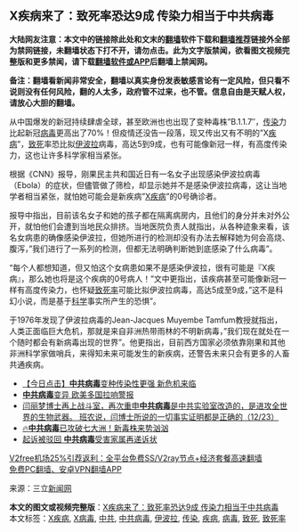  <h2>X疾病来了：致死率恐达9成 传染力相当于中共病毒</h2> <p class="notice"><b>大陆网友注意：本文中的链接除此处和文末的<a href="https://github.com/bannedbook/fanqiang" >翻墙</a>软件下载和<a href="https://github.com/killgcd/justmysocks/blob/master/README.md">翻墙推荐</a>链接外全部为禁网链接，未翻墙状态下打不开，请勿点击。此为文字版禁闻，欲看图文视频完整版和更多禁闻，请下载<a href="https://github.com/bannedbook/fanqiang">翻墙软件或APP</a>后翻墙上禁闻网。</p><p>备注：翻墙看新闻非常安全，翻墙以真实身份发表敏感言论有一定风险，但只看不说则没有任何风险，翻的人太多，政府管不过来，也不管。信息自由是天赋人权，请放心大胆的翻墙。</b></p>  <div class="entry"> <p>从中国爆发的新冠持续肆虐全球，甚至欧洲也也出现了变种毒株&#8221;B.1.1.7&#8243;，<a href="https://www.bannedbook.org/bnews/tag/%e4%bc%a0%e6%9f%93/" class="st_tag internal_tag" rel="tag" title="标签 传染 下的日志">传染</a>力比起新冠<a href="https://www.bannedbook.org/bnews/tag/%e7%97%85%e6%af%92/" class="st_tag internal_tag" rel="tag" title="标签 病毒 下的日志">病毒</a>更高出了70%！但疫情还没告一段落，现又传出又有不明的&#8221;X<a href="https://www.bannedbook.org/bnews/tag/%e7%96%be%e7%97%85/" class="st_tag internal_tag" rel="tag" title="标签 疾病 下的日志">疾病</a>&#8221;，<a href="https://www.bannedbook.org/bnews/tag/%E8%87%B4%E6%AD%BB/" class="st_tag internal_tag" rel="tag" title="标签 致死 下的日志">致死</a>率恐比拟<a href="https://www.bannedbook.org/bnews/tag/%E4%BC%8A%E6%B3%A2%E6%8B%89/" class="st_tag internal_tag" rel="tag" title="标签 伊波拉 下的日志">伊波拉</a>病毒，高达5到9成，也有可能像新冠一样，有高度传染力，这也让许多科学家相当紧张。</p> <p>根据《CNN》报导，刚果民主共和国近日有一名女子出现感染伊波拉病毒（Ebola）的症状，但儘管做了筛检，却显示她并不是感染伊波拉病毒，这让当地学者相当紧张，就怕她可能会是新疾病&#8221;<a href="https://www.bannedbook.org/bnews/tag/X%E7%96%BE%E7%97%85/" class="st_tag internal_tag" rel="tag" title="标签 X疾病 下的日志">X疾病</a>&#8221;的0号确诊者。</p>  <p>报导中指出，目前该名女子和她的孩子都在隔离病房内，且他们的身分并未对外公开，就怕他们会遭到当地民众排挤。当地医院负责人就指出，从各种迹象来看，该名女病患的确像感染伊波拉，但她所进行的检测却没有办法去解释她为何会高烧、腹泻，&#8221;我们进行了一系列的检测，但都无法明确判断她到底感染了什么病毒&#8221;。</p> <p>&#8220;每个人都想知道，但又怕这个女病患如果不是感染伊波拉，很有可能是『X疾病』，那么她也将是这个疾病的0号病人！&#8221;文中更指出，该疾病甚至可能像新冠一样有高度传染力，也怀疑<a href="https://www.bannedbook.org/bnews/tag/%E8%87%B4%E6%AD%BB%E7%8E%87/" class="st_tag internal_tag" rel="tag" title="标签 致死率 下的日志">致死率</a>可能比拟伊波拉病毒，高达5成至9成，&#8221;这不是科幻小说，而是基于<span class='wp_keywordlink'><a href="https://www.bannedbook.org/forum11/topic309.html" title="禁片：“科学”的棍子" target="_blank">科学</a></span>事实所产生的恐惧&#8221;。</p>  <p>于1976年发现了伊波拉病毒的Jean-Jacques Muyembe Tamfum教授就指出，人类正面临巨大危机，那就是来自非洲热带雨林的不明新病毒，&#8221;我们现在就处在一个随时都会有新病毒出现的世界&#8221;。他更指出，目前西方国家必须依靠刚果和其他非洲科学家做哨兵，来得知未来可能发生的新疾病，还警告未来只会有更多的人畜共通疾病。</p> <ul class='op-related-articles' title='相关阅读'> <li><a href='https://www.bannedbook.org/bnews/bannedvideo/20201225/1454579.html' target='_blank'>【今日点击】<b>中共病毒</b>变种传染性更强 新危机来临</a></li> <li><a href='https://www.bannedbook.org/bnews/worldnews/20201225/1454563.html' target='_blank'><b>中共病毒</b>变异 欧美多国拉响警报</a></li> <li><a href='https://www.bannedbook.org/bnews/bannedvideo/20201224/1454280.html' target='_blank'>闫丽梦博士再上战斗室，再次重申<b>中共病毒</b>是中共实验室改造的，是进攻全世界的生物武器。 班农说，闫博士所说的一切事实证明都是正确的（12/23）</a></li> <li><a href='https://www.bannedbook.org/bnews/bannedvideo/20201224/1454277.html' target='_blank'>🔥<b>中共病毒</b>已攻破七大洲！新毒株来势汹汹</a></li> <li><a href='https://www.bannedbook.org/bnews/bannedvideo/20201224/1454242.html' target='_blank'>起诉被驳回 <b>中共病毒</b>受害家属再递诉状</a></li> </ul> <p class="texttj"> <a href="https://www.bannedbook.org/forum23/topic22702.html" target="_blank">V2free机场25%引荐返利：全平台免费SS/V2ray节点+经济套餐高速翻墙</a><br/> <a href="https://github.com/bannedbook/fanqiang/wiki/%E7%A6%81%E9%97%BB%E7%BD%91%E5%AE%89%E5%8D%93%E7%BF%BB%E5%A2%99%E6%96%B0%E9%97%BBAPP" target="_blank">免费PC翻墙、安卓VPN翻墙APP</a></p><p> 来源：三立<span class='wp_keywordlink_affiliate'><a href="https://www.bannedbook.org/" title="新闻网">新闻网</a></span> </p> <a name='sharetosocial'></a>       <div><b>本文的图文或视频完整版</b>：<a href='https://www.bannedbook.org/bnews/worldnews/20201225/1454472.html'>X疾病来了：致死率恐达9成 传染力相当于中共病毒</a></div>  </div><!--END ENTRY--> <div class="postfooter"> <div>本文标签：<a href="https://www.bannedbook.org/bnews/tag/X%E7%96%BE%E7%97%85/" rel="tag">X疾病</a>, <a href="https://www.bannedbook.org/bnews/tag/x%e7%97%85%e6%af%92/" rel="tag">X病毒</a>, <a href="https://www.bannedbook.org/bnews/tag/%e4%b8%ad%e5%85%b1/" rel="tag">中共</a>, <a href="https://www.bannedbook.org/bnews/tag/%e4%b8%ad%e5%85%b1%e7%97%85%e6%af%92/" rel="tag">中共病毒</a>, <a href="https://www.bannedbook.org/bnews/tag/%E4%BC%8A%E6%B3%A2%E6%8B%89/" rel="tag">伊波拉</a>, <a href="https://www.bannedbook.org/bnews/tag/%e4%bc%a0%e6%9f%93/" rel="tag">传染</a>, <a href="https://www.bannedbook.org/bnews/tag/%e7%96%be%e7%97%85/" rel="tag">疾病</a>, <a href="https://www.bannedbook.org/bnews/tag/%e7%97%85%e6%af%92/" rel="tag">病毒</a>, <a href="https://www.bannedbook.org/bnews/tag/%E8%87%B4%E6%AD%BB/" rel="tag">致死</a>, <a href="https://www.bannedbook.org/bnews/tag/%E8%87%B4%E6%AD%BB%E7%8E%87/" rel="tag">致死率</a></div>  </div><!--END POSTFOOTER--> 